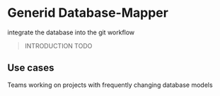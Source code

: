 # Generid Database-Mapper

integrate the database into the git workflow

> INTRODUCTION TODO

## Use cases

Teams working on projects with frequently changing database models
